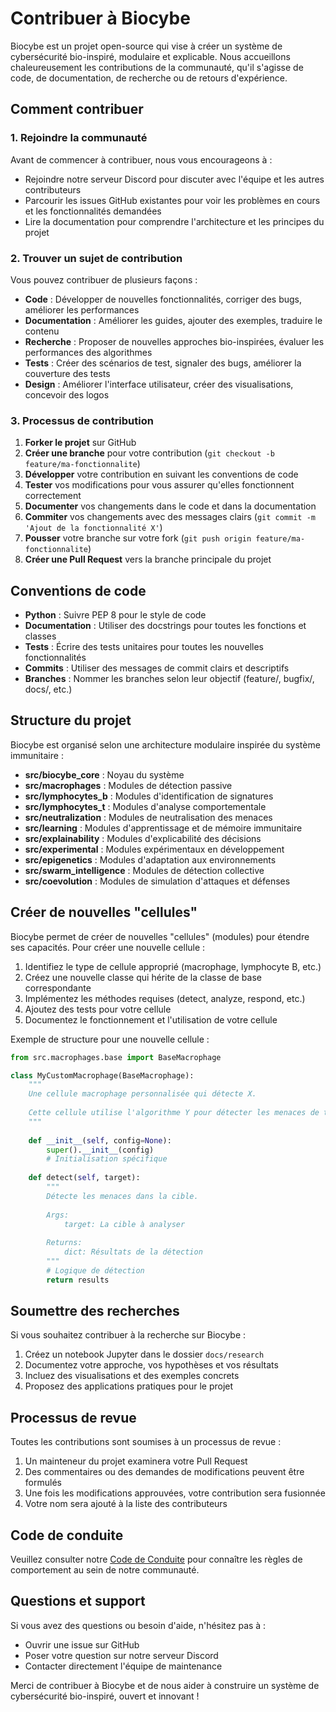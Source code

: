 # Contribuer à Biocybe

Biocybe est un projet open-source qui vise à créer un système de cybersécurité bio-inspiré, modulaire et explicable. Nous accueillons chaleureusement les contributions de la communauté, qu'il s'agisse de code, de documentation, de recherche ou de retours d'expérience.

## Comment contribuer

### 1. Rejoindre la communauté

Avant de commencer à contribuer, nous vous encourageons à :
- Rejoindre notre serveur Discord pour discuter avec l'équipe et les autres contributeurs
- Parcourir les issues GitHub existantes pour voir les problèmes en cours et les fonctionnalités demandées
- Lire la documentation pour comprendre l'architecture et les principes du projet

### 2. Trouver un sujet de contribution

Vous pouvez contribuer de plusieurs façons :
- **Code** : Développer de nouvelles fonctionnalités, corriger des bugs, améliorer les performances
- **Documentation** : Améliorer les guides, ajouter des exemples, traduire le contenu
- **Recherche** : Proposer de nouvelles approches bio-inspirées, évaluer les performances des algorithmes
- **Tests** : Créer des scénarios de test, signaler des bugs, améliorer la couverture des tests
- **Design** : Améliorer l'interface utilisateur, créer des visualisations, concevoir des logos

### 3. Processus de contribution

1. **Forker le projet** sur GitHub
2. **Créer une branche** pour votre contribution (`git checkout -b feature/ma-fonctionnalite`)
3. **Développer** votre contribution en suivant les conventions de code
4. **Tester** vos modifications pour vous assurer qu'elles fonctionnent correctement
5. **Documenter** vos changements dans le code et dans la documentation
6. **Commiter** vos changements avec des messages clairs (`git commit -m 'Ajout de la fonctionnalité X'`)
7. **Pousser** votre branche sur votre fork (`git push origin feature/ma-fonctionnalite`)
8. **Créer une Pull Request** vers la branche principale du projet

## Conventions de code

- **Python** : Suivre PEP 8 pour le style de code
- **Documentation** : Utiliser des docstrings pour toutes les fonctions et classes
- **Tests** : Écrire des tests unitaires pour toutes les nouvelles fonctionnalités
- **Commits** : Utiliser des messages de commit clairs et descriptifs
- **Branches** : Nommer les branches selon leur objectif (feature/, bugfix/, docs/, etc.)

## Structure du projet

Biocybe est organisé selon une architecture modulaire inspirée du système immunitaire :

- **src/biocybe_core** : Noyau du système
- **src/macrophages** : Modules de détection passive
- **src/lymphocytes_b** : Modules d'identification de signatures
- **src/lymphocytes_t** : Modules d'analyse comportementale
- **src/neutralization** : Modules de neutralisation des menaces
- **src/learning** : Modules d'apprentissage et de mémoire immunitaire
- **src/explainability** : Modules d'explicabilité des décisions
- **src/experimental** : Modules expérimentaux en développement
- **src/epigenetics** : Modules d'adaptation aux environnements
- **src/swarm_intelligence** : Modules de détection collective
- **src/coevolution** : Modules de simulation d'attaques et défenses

## Créer de nouvelles "cellules"

Biocybe permet de créer de nouvelles "cellules" (modules) pour étendre ses capacités. Pour créer une nouvelle cellule :

1. Identifiez le type de cellule approprié (macrophage, lymphocyte B, etc.)
2. Créez une nouvelle classe qui hérite de la classe de base correspondante
3. Implémentez les méthodes requises (detect, analyze, respond, etc.)
4. Ajoutez des tests pour votre cellule
5. Documentez le fonctionnement et l'utilisation de votre cellule

Exemple de structure pour une nouvelle cellule :

```python
from src.macrophages.base import BaseMacrophage

class MyCustomMacrophage(BaseMacrophage):
    """
    Une cellule macrophage personnalisée qui détecte X.
    
    Cette cellule utilise l'algorithme Y pour détecter les menaces de type Z.
    """
    
    def __init__(self, config=None):
        super().__init__(config)
        # Initialisation spécifique
        
    def detect(self, target):
        """
        Détecte les menaces dans la cible.
        
        Args:
            target: La cible à analyser
            
        Returns:
            dict: Résultats de la détection
        """
        # Logique de détection
        return results
```

## Soumettre des recherches

Si vous souhaitez contribuer à la recherche sur Biocybe :

1. Créez un notebook Jupyter dans le dossier `docs/research`
2. Documentez votre approche, vos hypothèses et vos résultats
3. Incluez des visualisations et des exemples concrets
4. Proposez des applications pratiques pour le projet

## Processus de revue

Toutes les contributions sont soumises à un processus de revue :

1. Un mainteneur du projet examinera votre Pull Request
2. Des commentaires ou des demandes de modifications peuvent être formulés
3. Une fois les modifications approuvées, votre contribution sera fusionnée
4. Votre nom sera ajouté à la liste des contributeurs

## Code de conduite

Veuillez consulter notre [Code de Conduite](CODE_OF_CONDUCT.md) pour connaître les règles de comportement au sein de notre communauté.

## Questions et support

Si vous avez des questions ou besoin d'aide, n'hésitez pas à :
- Ouvrir une issue sur GitHub
- Poser votre question sur notre serveur Discord
- Contacter directement l'équipe de maintenance

Merci de contribuer à Biocybe et de nous aider à construire un système de cybersécurité bio-inspiré, ouvert et innovant !

